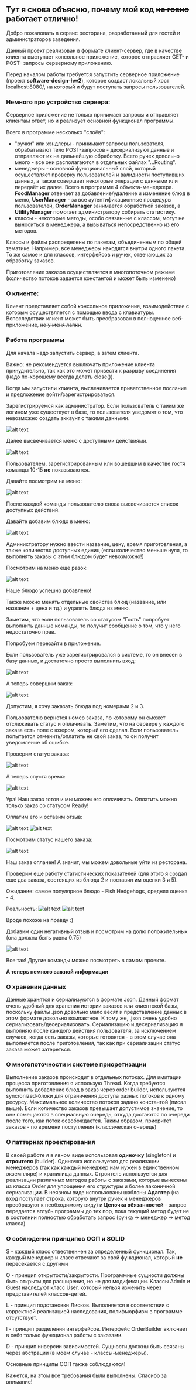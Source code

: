 ## Тут я снова объясню, почему мой код ~~не говно~~ работает отлично!

Добро пожаловать в сервис ресторана, разработанный для гостей и администраторов заведения.

Данный проект реализован в формате клиент-сервер, где в качестве клиента выступает консольное приложение, которое отправляет GET- и POST- запросы серверному приложению. 

Перед началом работы требуется запустить серверное приложение (проект **software-design-hw2**), которое создаст локальный хост localhost:8080/, на который и будут поступать запросы пользователей.

### Немного про устройство сервера:

Серверное приложение не только принимает запросы и отправляет клиентам ответ, но и реализует основной функционал программы. 

Всего в программе несколько "слоёв":

+ "ручки" или хэндлеры - принимают запросы пользователя, обрабатывают тело POST-запросов - десериализуют данные и отправляют их на дальнейшую обработку. Всего ручек довольно много - все они располагаются в отдельных файлах "...Routing". 
+ менеджеры - основной функциональный слой, который осуществляет проверку пользователей и валидности поступивших данных, а также совершает некоторые операции с данными или передаёт их далее. Всего в программе 4 объекта-менеджера. **FoodManager** отвечает за добавление/удаление и изменение блюд в меню, **UserManager** - за все аутентификационные процедуры пользователей, **OrderManager** занимается обработкой заказов, а **UtilityManager** помогает администратору собирать статистику.
+ классы - некоторые методы, особо связанные с классом, могут не выноситься в менеджера, а вызываться непосредственно из его методов.

Классы и файлы распределены по пакетам, объединенным по общей тематике. Например, все менеджеры находятся внутри одного пакета. То же самое и для классов, интерфейсов и ручек, отвечающих за обработку заказов.

Приготовление заказов осуществляется в многопоточном режиме (количество потоков задается константой и может быть изменено)

### О клиенте:

Клиент представляет собой консольное приложение, взаимодействие с которым осуществляется с помощью ввода с клавиатуры. Вспоследствии клиент может быть преобразован в полноценное веб-приложение, ~~но у меня лапки~~.

### Работа программы
Для начала надо запустить сервер, а затем клиента.

Важно: не рекомендуется выключать приложение клиента принудительно, так как это может привести к разрыву соединения (надо по-хорошему всегда делать close()).

Когда мы запустили клиента, высвечивается приветственное послание и предложение войти/зарегистрироваться.

Зарегистрируемся как администратор. Если пользователь с таикм же логином уже существует в базе, то пользователя уведомят о том, что невозможно создать аккаунт с такими данными.

![alt text](image.png)

Далее высвечивается меню с доступными действиями.

![alt text](image-1.png)

Пользователем, зарегистрированным или вошедшим в качестве гостя команды 10-15 **не** показываются. 

Давайте посмотрим на меню:

![alt text](image-3.png)

После каждой команды пользователю снова высвечивается список доступных действий.

Давайте добавим блюдо в меню:

![alt text](image-4.png)

Администратору нужно ввести название, цену, время приготовления, а также количество доступных единиц (если количество меньше нуля, то выполнять заказы с этим блюдом будет невозможно!)

Посмотрим на меню еще разок:

![alt text](image-5.png)

Наше блюдо успешно добавлено!

Также можно менять отдельные свойства блюд (название, или название + цена и тд.) и удалять блюда из меню.

Заметим, что если пользователь со статусом "Гость" попробует выполнить данные команды, то получит сообщение о том, что у него недостаточно прав. 

Попробуем перезайти в приложение. 

Если пользователь уже зарегистрировался в системе, то он внесен в базу данных, и достаточно просто выполнить вход:

![alt text](image-2.png)

А теперь совершим заказ:

![alt text](image-6.png)

Допустим, я хочу заказать блюда под номерами 2 и 3.

Пользователю вернется номер заказа, по которому он сможет отслеживать статус и оплачивать. Заметим, что на сервере у каждого заказа есть поле с юзером, который его сделал. Если пользователь попытается отменить/оплатить не свой заказ, то он получит уведомление об ошибке. 

Проверим статус заказа:

![alt text](image-7.png)

А теперь спустя время:

![alt text](image-8.png)

Ура! Наш заказ готов и мы можем его оплачивать. Оплатить можно только заказ со статусом Ready!

Оплатим его и оставим отзыв:

![alt text](image-10.png)
![alt text](image-11.png)

Посмотрим статус нашего заказа:

![alt text](image-12.png)

Наш заказ оплачен! А значит, мы можем довольные уйти из ресторана.

Проверим еще работу статистических показателей (для этого я создал еще два заказа, состоящих из блюда 2 и поставил им оценки 3 и 5). 

Ожидание: самое популярное блюдо - Fish Hedgehogs, средняя оценка - 4.

Реальность:
![alt text](image-13.png)
![alt text](image-14.png)

Вроде похоже на правду :) 

Добавим один негативный отзыв и посмотрим на долю положительных (она должна быть равна 0.75) 

![alt text](image-15.png)

Все так! Другие команды можно посмотреть в самом проекте. 

**А теперь немного важной информации**
### О хранении данных
Данные хранятся и сериализуются в формате Json. Данный формат очень удобный для хранения истории заказов или клиентской базы, поскольку файлы .json довольно мало весят и представление данных в этом формате довольно компактное. К тому же, .json очень удобно сериализовать/десериализовать. Сериализацию и десериализацию я выполняю после каждого действия пользователя, за исключением случаев, когда есть заказы, которые готовятся - в этом случае она выполняется после приготовления, так как при сериализации статус заказа может затереться. 

### О многопоточности и системе приоретизации
Выполнение заказов происходит в отдельных потоках. Для имитации процесса приготовления я использую Thread. Когда требуется выполнить добавление блюд в заказ через order builder, используются syncronized-блоки для ограничения доступа разных потоков к одному ресурсу. Максимальное количество потоков задано константой (писал выше). Если количество заказов превышает допустимое значение, то они помещаются в специальную очередь, откуда достаются по очереди после того, как поток освобождается. Таким образом,  приоритет заказов - по времени поступления (классическая очередь)

### О паттернах проектирования

В своей работе я в явном виде использовал **одиночку** (singleton) и **строителя** (builder). Одиночка используется для реализации менеджеров (так как каждый менеджер нам нужен в единственном экземпляре) и хранилища данных. Строитель используется для реализации различных методов работы с заказами, которые вынесены из класса Order для упрощения его структуры и более лаконичной сериализации. В неявном виде использованы шаблоны **Адаптер** (на вход поступает строка, которую внутри ручек и менеджеров преобразуют к необходимому виду) и **Цепочка обязанностей** - запрос передается вглубь программы до тех пор, пока текущий метод будет не в состоянии полностью обработать запрос (ручка -> менеджер -> метод класса)

### О соблюдении принципов ООП и SOLID

S - каждый класс отвественнен за определенный функционал. Так, каждый менеджер и класс отвечают за свой функционал, который **не** пересекается с другими

O - принцип открытости/закрытости. Программные сущности должны быть открыты для расширения, но не для модификации. Классы Admin и Guest наследуют класс User, который нельзя изменить через представителей классов-детей.

L - принцип подстановки Лисков. Выполняется в соответствии с корректной реализацией наследования, полифморфизм в программе отсутствует.

I - принцип разделения интерфейсов. Интерфейс OrderBuilder включает в себя только функционал работы с заказами.

D - принцип инверсии зависимостей. Сущности должны быть связаны через абстрации (в моем случае - классы-менеджеры). 

Основные принципы ООП также соблюдаются!

Кажется, на этом все требования были выполнены. Спасибо за внимание!